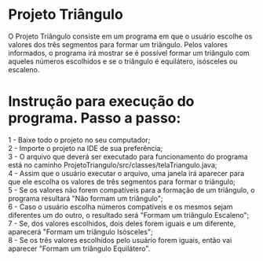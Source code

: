# Projeto Triângulo

O Projeto Triângulo consiste em um programa em que o usuário escolhe os valores dos três segmentos para formar um triângulo. Pelos valores informados, o programa irá mostrar se é possível formar um triângulo com aqueles números escolhidos e se o triângulo é equilátero, isósceles ou escaleno.


# Instrução para execução do programa. Passo a passo:

1 - Baixe todo o projeto no seu computador;<br/>
2 - Importe o projeto na IDE de sua preferência;<br/>
3 - O arquivo que deverá ser executado para funcionamento do programa está no caminho ProjetoTriangulo/src/classes/telaTriangulo.java;<br/>
4 - Assim que o usuário executar o arquivo, uma janela irá aparecer para que ele escolha os valores de três segmentos para formar o triângulo;<br/>
5 - Se os valores não forem compatíveis para a formação de um triângulo, o programa resultará "Não formam um triângulo";<br/>
6 - Caso o usuário escolha números compatíveis e os mesmos sejam diferentes um do outro, o resultado será "Formam um triângulo Escaleno";<br/>
7 - Se, dos valores escolhidos, dois deles forem iguais e um diferente, aparecerá "Formam um triângulo Isósceles";<br/>
8 - Se os três valores escolhidos pelo usuário forem iguais, então vai aparecer "Formam um triângulo Equilátero".
